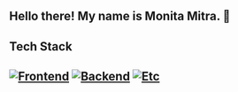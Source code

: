 ## Hello there! My name is Monita Mitra. 👋
## Tech Stack
[![Frontend](https://skillicons.dev/icons?i=ts,js,react,nextjs,vercel,nodejs,html,css,tailwind)](https://skillicons.dev)
[![Backend](https://skillicons.dev/icons?i=postgres,sklearn,spring,flask,docker)](https://skillicons.dev)
[![Etc](https://skillicons.dev/icons?i=vscode,eclipse,github,figma)](https://skillicons.dev)
---
<!--
**monitamitra/monitamitra** is a ✨ _special_ ✨ repository because its `README.md` (this file) appears on your GitHub profile.

Here are some ideas to get you started:

- 🔭 I’m currently working on ...
- 🌱 I’m currently learning ...
- 👯 I’m looking to collaborate on ...
- 🤔 I’m looking for help with ...
- 💬 Ask me about ...
- 📫 How to reach me: ...
- 😄 Pronouns: ...
- ⚡ Fun fact: ...
-->


